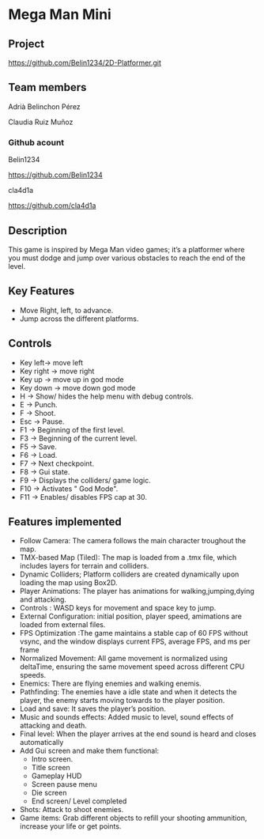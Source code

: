 # Mega Man Mini
## Project
https://github.com/Belin1234/2D-Platformer.git



## Team members
Adrià Belinchon Pérez

Claudia Ruiz Muñoz

### Github acount

Belin1234

https://github.com/Belin1234


cla4d1a

https://github.com/cla4d1a

## Description

This game is inspired by Mega Man video games; it’s a platformer where you must dodge and jump over various obstacles to reach the end of the level.

## Key Features

 - Move Right, left, to advance.
 - Jump across the different platforms.


## Controls

 - Key left-> move left
 - Key right  -> move right
 - Key up -> move up in god mode
 - Key down -> move down god mode
 - H -> Show/ hides the help menu with debug controls.
 - E -> Punch.
 - F -> Shoot.
 - Esc -> Pause.
 - F1 -> Beginning of the first level.
 - F3 -> Beginning of the current level.
 - F5 -> Save.
 - F6 -> Load.
 - F7 -> Next checkpoint.
 - F8 -> Gui state.
 - F9 -> Displays the colliders/ game logic.
 - F10 -> Activates " God Mode".
 - F11 -> Enables/ disables FPS cap at 30.
   
 
## Features implemented
 - Follow Camera: The camera follows the main character troughout the map.
 - TMX-based Map (Tiled): The map is loaded from a .tmx file, which includes layers for terrain and colliders.
 - Dynamic Colliders; Platform colliders are created dynamically upon loading the map using Box2D.
 - Player Animations: The player has animations for walking,jumping,dying and attacking.
 - Controls : WASD keys for movement and space key to jump.
 - External Configuration: initial position, player speed, amimations are loaded from external files.
 - FPS Optimization :The game maintains a stable cap of 60 FPS without vsync, and the window displays current FPS, average 
                     FPS, and ms per frame
 - Normalized Movement: All game movement is normalized using deltaTime, ensuring the same movement speed across different CPU speeds.
 - Enemics: There are flying enemies and walking enemis.
 - Pathfinding: The enemies have a idle state and when it detects the player, the enemy starts moving towards to the player position.
 - Load and save: It saves the player’s position.
 - Music and sounds effects: Added music to level, sound effects of attacking and death.
 - Final level: When the player arrives at the end sound is heard and closes automatically
 - Add Gui screen and make them functional:
    - Intro screen.
    - Title screen
    - Gameplay HUD
    - Screen pause menu
    - Die screen
    - End screen/ Level completed
 - Shots: Attack to shoot enemies.
 - Game items: Grab different objects to refill your shooting ammunition, increase your life or 
   get points.
